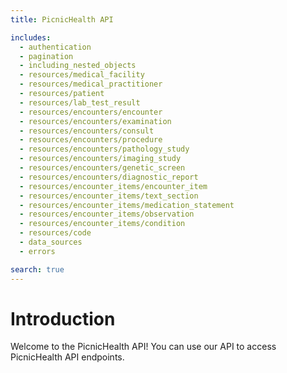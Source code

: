```yaml
---
title: PicnicHealth API

includes:
  - authentication
  - pagination
  - including_nested_objects
  - resources/medical_facility
  - resources/medical_practitioner
  - resources/patient
  - resources/lab_test_result
  - resources/encounters/encounter
  - resources/encounters/examination
  - resources/encounters/consult
  - resources/encounters/procedure
  - resources/encounters/pathology_study
  - resources/encounters/imaging_study
  - resources/encounters/genetic_screen
  - resources/encounters/diagnostic_report
  - resources/encounter_items/encounter_item
  - resources/encounter_items/text_section
  - resources/encounter_items/medication_statement
  - resources/encounter_items/observation
  - resources/encounter_items/condition
  - resources/code
  - data_sources
  - errors

search: true
---
```


# Introduction

Welcome to the PicnicHealth API! You can use our API to access PicnicHealth API endpoints.
